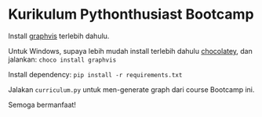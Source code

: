 # Kurikulum Pythonthusiast Bootcamp

Install [graphvis](https://www.graphviz.org/) terlebih dahulu. 


Untuk Windows, supaya lebih mudah install terlebih dahulu [chocolatey](https://chocolatey.org/), dan jalankan: `choco install graphvis`


Install dependency: `pip install -r requirements.txt`

Jalakan `curriculum.py` untuk men-generate graph dari course Bootcamp ini.

Semoga bermanfaat!
